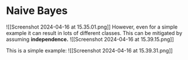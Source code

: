 # Naive Bayes
![[Screenshot 2024-04-16 at 15.35.01.png]]
However, even for a simple example it can result in lots of different classes. This can be mitigated by assuming **independence.** 
![[Screenshot 2024-04-16 at 15.39.15.png]]

This is a simple example:
![[Screenshot 2024-04-16 at 15.39.31.png]]


